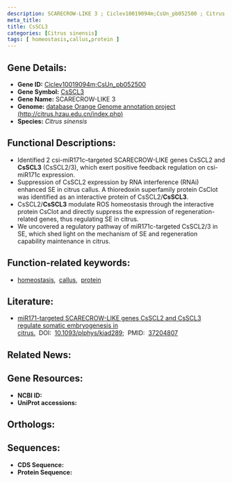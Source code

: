 ```yaml
---
description: SCARECROW-LIKE 3 ; Ciclev10019094m;CsUn_pb052500 ; Citrus sinensis
meta_title:
title: CsSCL3
categories: [Citrus sinensis]
tags: [ homeostasis,callus,protein ]
---
```


## Gene Details:
- **Gene ID:** [Ciclev10019094m;CsUn_pb052500]()
- **Gene Symbol:** <u>CsSCL3</u>
- **Gene Name:** SCARECROW-LIKE 3
- **Genome:** [database Orange Genome annotation project (http://citrus.hzau.edu.cn/index.php)]()
- **Species:** *Citrus sinensis*

## Functional Descriptions:
   - Identified 2 csi-miR171c–targeted SCARECROW-LIKE genes CsSCL2 and **CsSCL3** (CsSCL2/3), which exert positive feedback regulation on csi-miR171c expression.
   - Suppression of CsSCL2 expression by RNA interference (RNAi) enhanced SE in citrus callus. A thioredoxin superfamily protein CsClot was identified as an interactive protein of CsSCL2/**CsSCL3**.
   - CsSCL2/**CsSCL3** modulate ROS homeostasis through the interactive protein CsClot and directly suppress the expression of regeneration-related genes, thus regulating SE in citrus.
   - We uncovered a regulatory pathway of miR171c-targeted CsSCL2/3 in SE, which shed light on the mechanism of SE and regeneration capability maintenance in citrus.

## Function-related keywords:
   - [homeostasis](/tags/homeostasis/),&nbsp;&nbsp;[callus](/tags/callus/),&nbsp;&nbsp;[protein](/tags/protein/)

## Literature:
   - [miR171-targeted SCARECROW-LIKE genes CsSCL2 and CsSCL3 regulate somatic embryogenesis in citrus.](https://doi.org/10.1093/plphys/kiad289)&nbsp;&nbsp;DOI:&nbsp;&nbsp;[10.1093/plphys/kiad289](https://doi.org/10.1093/plphys/kiad289);&nbsp;&nbsp;PMID:&nbsp;&nbsp;[37204807](https://pubmed.ncbi.nlm.nih.gov/37204807/)

## Related News:

## Gene Resources:
- **NCBI ID:**  [](https://www.ncbi.nlm.nih.gov/gene/?term=)
- **UniProt accessions:**  [](https://www.uniprot.org/uniprotkb//entry)

## Orthologs:

## Sequences:
- **CDS Sequence:**
- **Protein Sequence:**
